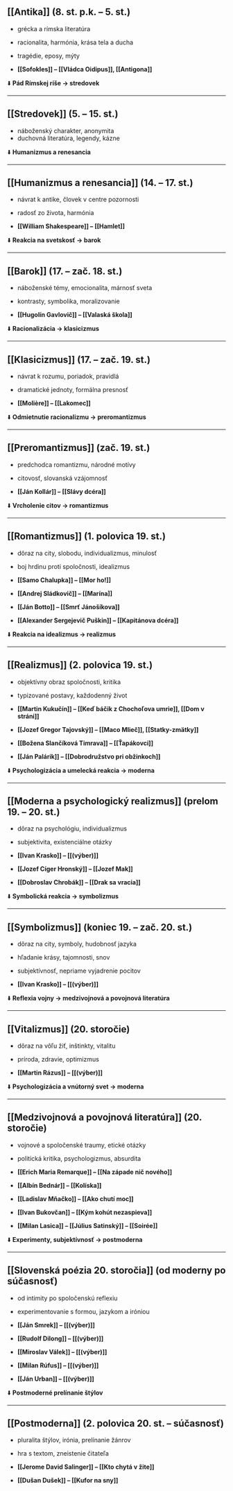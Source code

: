 ## [[Antika]] (8. st. p.k. – 5. st.)
- grécka a rímska literatúra  
- racionalita, harmónia, krása tela a ducha  
- tragédie, eposy, mýty  

- **[[Sofokles]] – [[Vládca Oidipus]], [[Antigona]]**

⬇️ **Pád Rímskej ríše → stredovek**

---

## [[Stredovek]] (5. – 15. st.)
- náboženský charakter, anonymita  
- duchovná literatúra, legendy, kázne  

⬇️ **Humanizmus a renesancia**

---

## [[Humanizmus a renesancia]] (14. – 17. st.)
- návrat k antike, človek v centre pozornosti  
- radosť zo života, harmónia  

- **[[William Shakespeare]] – [[Hamlet]]**

⬇️ **Reakcia na svetskosť → barok**

---

## [[Barok]] (17. – zač. 18. st.)
- náboženské témy, emocionalita, márnosť sveta  
- kontrasty, symbolika, moralizovanie  

- **[[Hugolín Gavlovič]] – [[Valaská škola]]**

⬇️ **Racionalizácia → klasicizmus**

---

## [[Klasicizmus]] (17. – zač. 19. st.)
- návrat k rozumu, poriadok, pravidlá  
- dramatické jednoty, formálna presnosť  

- **[[Molière]] – [[Lakomec]]**

⬇️ **Odmietnutie racionalizmu → preromantizmus**

---

## [[Preromantizmus]] (zač. 19. st.)
- predchodca romantizmu, národné motívy  
- citovosť, slovanská vzájomnosť  

- **[[Ján Kollár]] – [[Slávy dcéra]]**

⬇️ **Vrcholenie citov → romantizmus**

---

## [[Romantizmus]] (1. polovica 19. st.)
- dôraz na city, slobodu, individualizmus, minulosť  
- boj hrdinu proti spoločnosti, idealizmus  

- **[[Samo Chalupka]] – [[Mor ho!]]**  
- **[[Andrej Sládkovič]] – [[Marína]]**  
- **[[Ján Botto]] – [[Smrť Jánošíkova]]**  
- **[[Alexander Sergejevič Puškin]] – [[Kapitánova dcéra]]**

⬇️ **Reakcia na idealizmus → realizmus**

---

## [[Realizmus]] (2. polovica 19. st.)
- objektívny obraz spoločnosti, kritika  
- typizované postavy, každodenný život  

- **[[Martin Kukučín]] – [[Keď báčik z Chochoľova umrie]], [[Dom v stráni]]**  
- **[[Jozef Gregor Tajovský]] – [[Maco Mlieč]], [[Statky-zmätky]]**  
- **[[Božena Slančíková Timrava]] – [[Ťapákovci]]**  
- **[[Ján Palárik]] – [[Dobrodružstvo pri obžinkoch]]**

⬇️ **Psychologizácia a umelecká reakcia → moderna**

---

## [[Moderna a psychologický realizmus]] (prelom 19. – 20. st.)
- dôraz na psychológiu, individualizmus  
- subjektivita, existenciálne otázky  

- **[[Ivan Krasko]] – [[(výber)]]**  
- **[[Jozef Cíger Hronský]] – [[Jozef Mak]]**  
- **[[Dobroslav Chrobák]] – [[Drak sa vracia]]**

⬇️ **Symbolická reakcia → symbolizmus**

---

## [[Symbolizmus]] (koniec 19. – zač. 20. st.)
- dôraz na city, symboly, hudobnosť jazyka  
- hľadanie krásy, tajomnosti, snov  
- subjektívnosť, nepriame vyjadrenie pocitov  

- **[[Ivan Krasko]] – [[(výber)]]**  

⬇️ **Reflexia vojny → medzivojnová a povojnová literatúra**

---

## [[Vitalizmus]] (20. storočie)
- dôraz na vôľu žiť, inštinkty, vitalitu  
- príroda, zdravie, optimizmus  

- **[[Martin Rázus]] – [[(výber)]]**

⬇️ **Psychologizácia a vnútorný svet → moderna**

---

## [[Medzivojnová a povojnová literatúra]] (20. storočie)
- vojnové a spoločenské traumy, etické otázky  
- politická kritika, psychologizmus, absurdita  

- **[[Erich Maria Remarque]] – [[Na západe nič nového]]**  
- **[[Albín Bednár]] – [[Kolíska]]**  
- **[[Ladislav Mňačko]] – [[Ako chutí moc]]**  
- **[[Ivan Bukovčan]] – [[Kým kohút nezaspieva]]**  
- **[[Milan Lasica]] – [[Július Satinský]] – [[Soirée]]**

⬇️ **Experimenty, subjektívnosť → postmoderna**

---

## [[Slovenská poézia 20. storočia]] (od moderny po súčasnosť)
- od intimity po spoločenskú reflexiu  
- experimentovanie s formou, jazykom a iróniou  

- **[[Ján Smrek]] – [[(výber)]]**  
- **[[Rudolf Dilong]] – [[(výber)]]**  
- **[[Miroslav Válek]] – [[(výber)]]**  
- **[[Milan Rúfus]] – [[(výber)]]**  
- **[[Ján Urban]] – [[(výber)]]**

⬇️ **Postmoderné prelínanie štýlov**

---

## [[Postmoderna]] (2. polovica 20. st. – súčasnosť)
- pluralita štýlov, irónia, prelínanie žánrov  
- hra s textom, zneistenie čitateľa  

- **[[Jerome David Salinger]] – [[Kto chytá v žite]]**  
- **[[Dušan Dušek]] – [[Kufor na sny]]**
